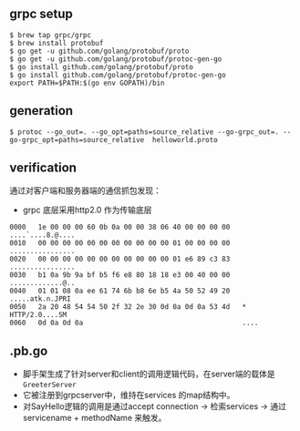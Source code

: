 ## grpc setup

```shell
$ brew tap grpc/grpc
$ brew install protobuf
$ go get -u github.com/golang/protobuf/proto
$ go get -u github.com/golang/protobuf/protoc-gen-go
$ go install github.com/golang/protobuf/proto 
$ go install github.com/golang/protobuf/protoc-gen-go
export PATH=$PATH:$(go env GOPATH)/bin
```

## generation

```shell
$ protoc --go_out=. --go_opt=paths=source_relative --go-grpc_out=. --go-grpc_opt=paths=source_relative  helloworld.proto
```

## verification

通过对客户端和服务器端的通信抓包发现：

* grpc 底层采用http2.0 作为传输底层

```
0000   1e 00 00 00 60 0b 0a 00 00 38 06 40 00 00 00 00   ....`....8.@....
0010   00 00 00 00 00 00 00 00 00 00 00 01 00 00 00 00   ................
0020   00 00 00 00 00 00 00 00 00 00 00 01 e6 89 c3 83   ................
0030   b1 0a 9b 9a bf b5 f6 e8 80 18 18 e3 00 40 00 00   .............@..
0040   01 01 08 0a ee 61 74 6b b8 6e b5 4a 50 52 49 20   .....atk.n.JPRI 
0050   2a 20 48 54 54 50 2f 32 2e 30 0d 0a 0d 0a 53 4d   * HTTP/2.0....SM
0060   0d 0a 0d 0a                                       ....

```

## .pb.go

* 脚手架生成了针对server和client的调用逻辑代码，在server端的载体是`GreeterServer`
* 它被注册到grpcserver中，维持在services 的map结构中。 
* 对SayHello逻辑的调用是通过accept connection -> 检索services -> 通过 servicename + methodName 来触发。